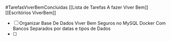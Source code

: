 #TarefasViverBemConcluidas
[[Lista de Tarefas A fazer Viver Bem]]
[[Escritórios ViverBem]]


- [ ] Organizar Base De Dados Viver Bem Seguros no MySQL Docker Com Bancos Separados por datas e tipos de Dados 
-  [ ] 



